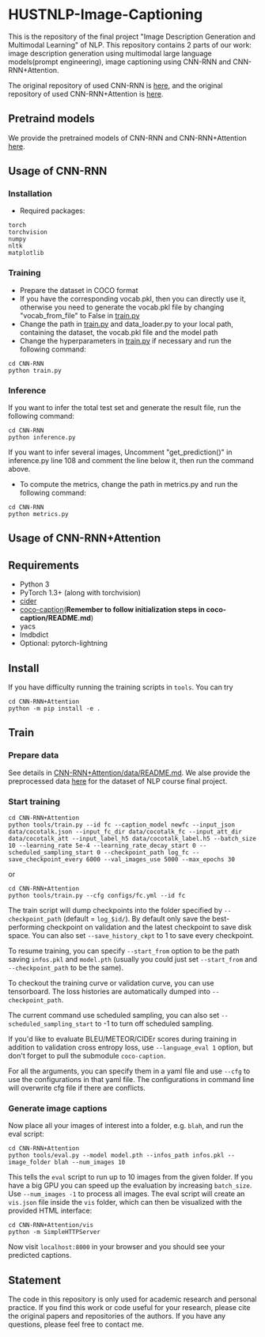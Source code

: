 # HUSTNLP-Image-Captioning

This is the repository of the final project "Image Description Generation and Multimodal Learning" of NLP. This repository contains 2 parts of our work: image description generation using multimodal large language models(prompt engineering), image captioning using CNN-RNN and CNN-RNN+Attention.

The original repository of used CNN-RNN is [here](https://github.com/ksheersaagr/Automatic-Image-Captioning), and the original repository of used CNN-RNN+Attention is [here](https://github.com/ruotianluo/ImageCaptioning.pytorch).

## Pretraind models

We provide the pretrained models of CNN-RNN and CNN-RNN+Attention [here](https://pan.baidu.com/s/1T7tPXeh-cFG9N7Jbw9Q_Hg?pwd=p0z9).

## Usage of CNN-RNN

### Installation

- Required packages:
  
```
torch
torchvision
numpy
nltk
matplotlib
```

### Training

- Prepare the dataset in COCO format
- If you have the corresponding vocab.pkl, then you can directly use it, otherwise you need to generate the vocab.pkl file by changing "vocab_from_file" to False in [train.py](CNN-RNN/train.py)
- Change the path in [train.py](CNN-RNN/train.py) and data_loader.py to your local path, containing the dataset, the vocab.pkl file and the model path
- Change the hyperparameters in [train.py](CNN-RNN/train.py) if necessary and run the following command:
  
```
cd CNN-RNN
python train.py
```

### Inference

If you want to infer the total test set and generate the result file, run the following command:

```
cd CNN-RNN
python inference.py
```

If you want to infer several images, Uncomment "get_prediction()" in inference.py line 108 and comment the line below it, then run the command above.

- To compute the metrics, change the path in metrics.py and run the following command:

```
cd CNN-RNN
python metrics.py
```

## Usage of CNN-RNN+Attention

## Requirements

- Python 3
- PyTorch 1.3+ (along with torchvision)
- [cider](https://github.com/vrama91/cider) 
- [coco-caption](https://github.com/tylin/coco-caption)(**Remember to follow initialization steps in coco-caption/README.md**)
- yacs
- lmdbdict
- Optional: pytorch-lightning

## Install

If you have difficulty running the training scripts in `tools`. You can try
```
cd CNN-RNN+Attention
python -m pip install -e .
```

## Train

### Prepare data

See details in [CNN-RNN+Attention/data/README.md](CNN-RNN+Attention/data/README.md). We alse provide the preprocessed data [here](https://pan.baidu.com/s/1lkhSj06TpcUUNPNnzG_pyQ?pwd=p0ag) for the dataset of NLP course final project.

### Start training

```
cd CNN-RNN+Attention
python tools/train.py --id fc --caption_model newfc --input_json data/cocotalk.json --input_fc_dir data/cocotalk_fc --input_att_dir data/cocotalk_att --input_label_h5 data/cocotalk_label.h5 --batch_size 10 --learning_rate 5e-4 --learning_rate_decay_start 0 --scheduled_sampling_start 0 --checkpoint_path log_fc --save_checkpoint_every 6000 --val_images_use 5000 --max_epochs 30
```

or

```
cd CNN-RNN+Attention
python tools/train.py --cfg configs/fc.yml --id fc
```

The train script will dump checkpoints into the folder specified by `--checkpoint_path` (default = `log_$id/`). By default only save the best-performing checkpoint on validation and the latest checkpoint to save disk space. You can also set `--save_history_ckpt` to 1 to save every checkpoint.

To resume training, you can specify `--start_from` option to be the path saving `infos.pkl` and `model.pth` (usually you could just set `--start_from` and `--checkpoint_path` to be the same).

To checkout the training curve or validation curve, you can use tensorboard. The loss histories are automatically dumped into `--checkpoint_path`.

The current command use scheduled sampling, you can also set `--scheduled_sampling_start` to -1 to turn off scheduled sampling.

If you'd like to evaluate BLEU/METEOR/CIDEr scores during training in addition to validation cross entropy loss, use `--language_eval 1` option, but don't forget to pull the submodule `coco-caption`.

For all the arguments, you can specify them in a yaml file and use `--cfg` to use the configurations in that yaml file. The configurations in command line will overwrite cfg file if there are conflicts.  

### Generate image captions

Now place all your images of interest into a folder, e.g. `blah`, and run
the eval script:

```
cd CNN-RNN+Attention
python tools/eval.py --model model.pth --infos_path infos.pkl --image_folder blah --num_images 10
```

This tells the `eval` script to run up to 10 images from the given folder. If you have a big GPU you can speed up the evaluation by increasing `batch_size`. Use `--num_images -1` to process all images. The eval script will create an `vis.json` file inside the `vis` folder, which can then be visualized with the provided HTML interface:

```
cd CNN-RNN+Attention/vis
python -m SimpleHTTPServer
```

Now visit `localhost:8000` in your browser and you should see your predicted captions.

## Statement

The code in this repository is only used for academic research and personal practice. If you find this work or code useful for your research, please cite the original papers and repositories of the authors. If you have any questions, please feel free to contact me.
